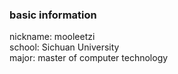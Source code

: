 ### basic information

nickname: mooleetzi  
school: Sichuan University  
major: master of computer technology  
